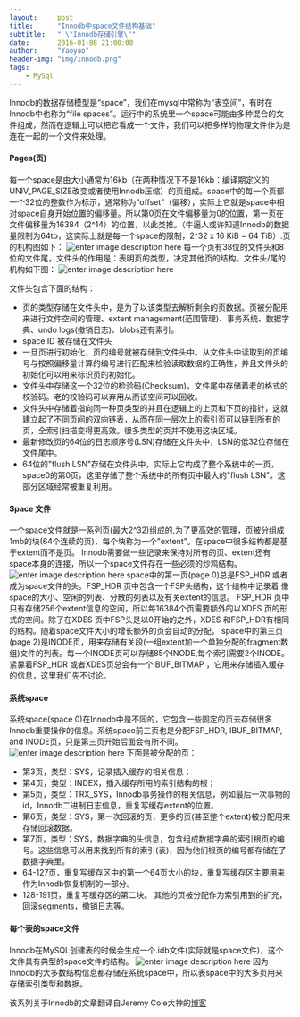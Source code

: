 ```yaml
---
layout:     post
title:      "Innodb中space文件结构基础"
subtitle:   " \"Innodb存储引擎\""
date:       2016-01-08 21:00:00
author:     "Yaoyao"
header-img: "img/innodb.png"
tags:
    - MySql
---
```


 Innodb的数据存储模型是“space”，我们在mysql中常称为“表空间”，有时在Innodb中也称为“file spaces”。运行中的系统里一个space可能由多种混合的文件组成，然而在逻辑上可以把它看成一个文件，我们可以把多样的物理文件作为是连在一起的一个文件来处理。
####  Pages(页)
每一个space是由大小通常为16kb（在两种情况下不是16kb：编译期定义的 UNIV_PAGE_SIZE改变或者使用Innodb压缩）的页组成。space中的每一个页都一个32位的整数作为标示，通常称为“offset”（偏移），实际上它就是space中相对space自身开始位置的偏移量。所以第0页在文件偏移量为0的位置，第一页在文件偏移量为16384（2^14）的位置，以此类推。（牛逼人或许知道Innodb的数据量限制为64tb，这实际上就是每一个space的限制，2^32 x 16 KiB = 64 TiB）.页的机构图如下：
![enter image description here](http://jcole.us/blog/files/innodb/20130103/72dpi/Basic_Page_Overview.png)
每一个页有38位的文件头和8位的文件尾，文件头的作用是：表明页的类型，决定其他页的结构。文件头/尾的机构如下图：
![enter image description here](http://jcole.us/blog/files/innodb/20130103/50dpi/FIL_Header_and_Trailer.png)

文件头包含下面的结构：
- 页的类型存储在文件头中，是为了以该类型去解析剩余的页数据。页被分配用来进行文件空间的管理、extent management(范围管理)、事务系统、数据字典、undo logs(撤销日志)、blobs还有索引。
- space ID 被存储在文件头
- 一旦页进行初始化，页的编号就被存储到文件头中。从文件头中读取到的页编号与按照偏移量计算的编号进行匹配来检验读取数据的正确性，并且文件头的初始化可以用来标识页的初始化。
- 文件头中存储这一个32位的检验码(Checksum)，文件尾中存储着老的格式的校验码。老的校验码可以弃用从而该空间可以回收。
- 文件头中存储着指向同一种页类型的并且在逻辑上的上页和下页的指针，这就建立起了不同页间的双向链表，从而在同一层次上的索引页可以链到所有的页，全索引扫描变得更高效。很多类型的页并不使用这块区域。
- 最新修改页的64位的日志顺序号(LSN)存储在文件头中，LSN的低32位存储在文件尾中。
- 64位的"flush LSN"存储在文件头中，实际上它构成了整个系统中的一页，space0的第0页，这里存储了整个系统中的所有页中最大的"flush LSN"。这部分区域经常被重复利用。
#### Space 文件

一个space文件就是一系列页(最大2^32)组成的,为了更高效的管理，页被分组成1mb的块(64个连续的页)，每个块称为一个"extent"。在space中很多结构都是基于extent而不是页。
Innodb需要做一些记录来保持对所有的页、extent还有space本身的连接，所以一个space文件存在一些必须的炒鸡结构。
![enter image description here](http://jcole.us/blog/files/innodb/20130103/50dpi/Space_File_Overview.png)
space中的第一页(page 0)总是FSP_HDR 或者成为space文件的头。FSP_HDR 页中包含一个FSP头结构，这个结构中记录着	像space的大小、空闲的列表、分散的列表以及有关extent的信息。
FSP_HDR 页中只有存储256个extent信息的空间，所以每16384个页需要额外的以XDES 页的形式的空间。除了在XDES 页中FSP头是以0开始的之外，XDES 和FSP_HDR有相同的结构。随着space文件大小的增长额外的页会自动的分配。
space中的第三页(page 2)是INODE页，用来存储有关段(一组extent加一个单独分配的fragment数组)文件的列表。每一个INODE页可以存储85个INODE,每个索引需要2个INODE。
 紧靠着FSP_HDR 或者XDES页总会有一个IBUF_BITMAP ，它用来存储插入缓存的信息，这里我们先不讨论。
#### 系统space
 系统space(space 0)在Innodb中是不同的，它包含一些固定的页去存储很多Innodb重要操作的信息。系统space前三页也是分配FSP_HDR, IBUF_BITMAP, and INODE页，只是第三页开始后面会有所不同。
 ![enter image description here](http://jcole.us/blog/files/innodb/20130103/50dpi/ibdata1_File_Overview.png)
下面是被分配的页：
- 第3页，类型：SYS，记录插入缓存的相关信息；
- 第4页，类型：INDEX，插入缓存所用的索引结构的根；
- 第5页，类型：TRX_SYS，Innodb事务操作的相关信息，例如最后一次事物的id，Innodb二进制日志信息，重复写缓存extent的位置。
- 第6页，类型：SYS，第一次回滚的页，更多的页(甚至整个extent)被分配用来存储回滚数据。
- 第7页，类型：SYS，数据字典的头信息，包含组成数据字典的索引根页的编号。这些信息可以用来找到所有的索引(表)，因为他们根页的编号都存储在了数据字典里。
- 64-127页，重复写缓存区中的第一个64页大小的块，重复写缓存区主要用来作为Innodb恢复机制的一部分。
- 128-191页，重复写缓存区的第二块。
其他的页被分配作为索引用到的扩充，回滚segments，撤销日志等。
#### 每个表的space文件
Innodb在MySQL创建表的时候会生成一个.idb文件(实际就是space文件)，这个文件具有典型的space文件的结构。
![enter image description here](http://jcole.us/blog/files/innodb/20130103/50dpi/IBD_File_Overview.png)
因为Innodb的大多数结构信息都存储在系统space中，所以表space中的大多页用来存储索引类型和数据。

该系列关于Innodb的文章翻译自Jeremy Cole大神的[博客](http://blog.jcole.us/)
